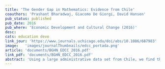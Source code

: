 ```yaml
---
title: 'The Gender Gap in Mathematics: Evidence from Chile'
coauthors: 'Prashant Bharadwaj, Giacomo De Giorgi, David Hansen'
pub_status: published
pub_date: 2016
pub_where: 'Economic Development and Cultural Change (2016)'
desc:
cats: education devo
link_jour: 'https://www.journals.uchicago.edu/doi/abs/10.1086/687983'
image:   'images/journalThumbnails/edcc_portada.png'
article: 'documents/BGHN_EDCC_2016.pdf'
link_pdf: 'documents/BGHN_EDCC_2016.pdf'
abstract: 'Using a large administrative data set from Chile, we find that on average boys perform better than girls in math. In this article, we document several features of boys versus girls’ relative performance in math. First, we note that the gender gap appears to increase with age (doubles between fourth grade and eighth grade). Second, we test whether commonly proposed explanations such as parental background and investments, unobserved ability, and classroom environment (including teacher gender) help explain a substantial portion of the gap. While none of these explanations help in explaining a large portion of the gender gap, we show that boys and girls differ significantly in perceptions about their own ability in math. Conditional on math scores, compared to boys, girls are much more likely to state that they dislike math or find math difficult. We highlight differences in self-assessed ability as areas for future research that might lead to a better understanding of the gender gap in math.'
---
```

